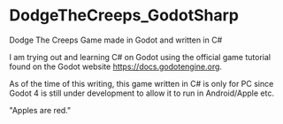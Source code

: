 # DodgeTheCreeps_GodotSharp
Dodge The Creeps Game made in Godot and written in C#

I am trying out and learning C# on Godot using the official game tutorial found on the Godot website https://docs.godotengine.org.

As of the time of this writing, this game written in C# is only for PC since Godot 4 is still under development to allow it to run in Android/Apple etc.

"Apples are red."